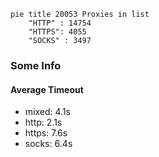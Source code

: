 
```mermaid
pie title 20053 Proxies in list
    "HTTP" : 14754
    "HTTPS": 4055
    "SOCKS" : 3497
```

### Some Info
#### Average Timeout

- mixed: 4.1s
- http: 2.1s
- https: 7.6s
- socks: 6.4s